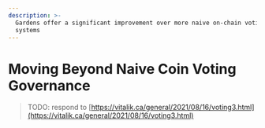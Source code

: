 ```yaml
---
description: >-
  Gardens offer a significant improvement over more naive on-chain voting
  systems
---
```


# Moving Beyond Naive Coin Voting Governance

> TODO: respond to [https://vitalik.ca/general/2021/08/16/voting3.html](https://vitalik.ca/general/2021/08/16/voting3.html)

